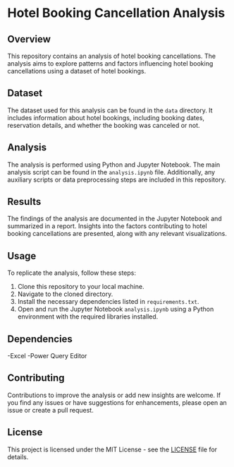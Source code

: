 # Hotel Booking Cancellation Analysis

## Overview
This repository contains an analysis of hotel booking cancellations. The analysis aims to explore patterns and factors influencing hotel booking cancellations using a dataset of hotel bookings.

## Dataset
The dataset used for this analysis can be found in the `data` directory. It includes information about hotel bookings, including booking dates, reservation details, and whether the booking was canceled or not.

## Analysis
The analysis is performed using Python and Jupyter Notebook. The main analysis script can be found in the `analysis.ipynb` file. Additionally, any auxiliary scripts or data preprocessing steps are included in this repository.

## Results
The findings of the analysis are documented in the Jupyter Notebook and summarized in a report. Insights into the factors contributing to hotel booking cancellations are presented, along with any relevant visualizations.

## Usage
To replicate the analysis, follow these steps:
1. Clone this repository to your local machine.
2. Navigate to the cloned directory.
3. Install the necessary dependencies listed in `requirements.txt`.
4. Open and run the Jupyter Notebook `analysis.ipynb` using a Python environment with the required libraries installed.

## Dependencies
-Excel
-Power Query Editor

## Contributing
Contributions to improve the analysis or add new insights are welcome. If you find any issues or have suggestions for enhancements, please open an issue or create a pull request.

## License
This project is licensed under the MIT License - see the [LICENSE](LICENSE) file for details.
